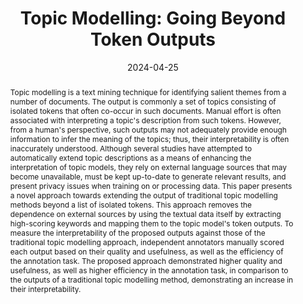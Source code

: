 ---
title: "Topic Modelling: Going Beyond Token Outputs"
authors:
- Lowri Williams
- Eirini Anthi
- Laura Arman
- Pete Burnap

date: "2024-04-25"
doi: "https://www.mdpi.com/2504-2289/8/5/44"

# Schedule page publish date (NOT publication's date).
publishDate: ""

# Publication type.
# Legend: 0 = Uncategorized; 1 = Conference paper; 2 = Journal article;
# 3 = Preprint / Working Paper; 4 = Report; 5 = Book; 6 = Book section;
# 7 = Thesis; 8 = Patent
publication_types: ["2"]

# Publication name and optional abbreviated publication name.
publication: 'Journal of Big Data and Cognitive Computing'
publication_short: ""

abstract: Topic modelling is a text mining technique for identifying salient themes from a number of documents. The output is commonly a set of topics consisting of isolated tokens that often co-occur in such documents. Manual effort is often associated with interpreting a topic's description from such tokens. However, from a human's perspective, such outputs may not adequately provide enough information to infer the meaning of the topics; thus, their interpretability is often inaccurately understood. Although several studies have attempted to automatically extend topic descriptions as a means of enhancing the interpretation of topic models, they rely on external language sources that may become unavailable, must be kept up-to-date to generate relevant results, and present privacy issues when training on or processing data. This paper presents a novel approach towards extending the output of traditional topic modelling methods beyond a list of isolated tokens. This approach removes the dependence on external sources by using the textual data itself by extracting high-scoring keywords and mapping them to the topic model's token outputs. To measure the interpretability of the proposed outputs against those of the traditional topic modelling approach, independent annotators manually scored each output based on their quality and usefulness, as well as the efficiency of the annotation task. The proposed approach demonstrated higher quality and usefulness, as well as higher efficiency in the annotation task, in comparison to the outputs of a traditional topic modelling method, demonstrating an increase in their interpretability.

# Summary. An optional shortened abstract.
summary: 

tags:
- Topic Modelling
- Keyword Extraction
- Natural Language Processing
- Text Mining
- Latent Dirichlet Allocation
featured: true

# links:
# - icon: arxiv
#   icon_pack: ai
#   name: arXiv:2401.12990
#   url: https://arxiv.org/pdf/2401.12990.pdf
# - icon: inspire
#   icon_pack: ai
#   name: inspire1728738
#   url: https://inspirehep.net/literature/1728738
# - icon: springer
#   icon_pack: ai
#   name: JHEP 07 (2019) 123
#   url: https://doi.org/10.1007/JHEP07(2019)123
  
---